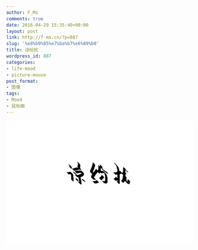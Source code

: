 ```yaml
---
author: F_Ms
comments: true
date: 2016-04-29 15:35:40+00:00
layout: post
link: http://f-ms.cn/?p=887
slug: '%e8%b0%85%e7%ba%b7%e6%89%b0'
title: 谅纷扰
wordpress_id: 887
categories:
- life-mood
- picture-mouse
post_format:
- 图像
tags:
- Mood
- 鼠标画
---
```


![谅纷扰_20160429](/img/post/wp/2016/04/谅纷扰_20160429.png)
